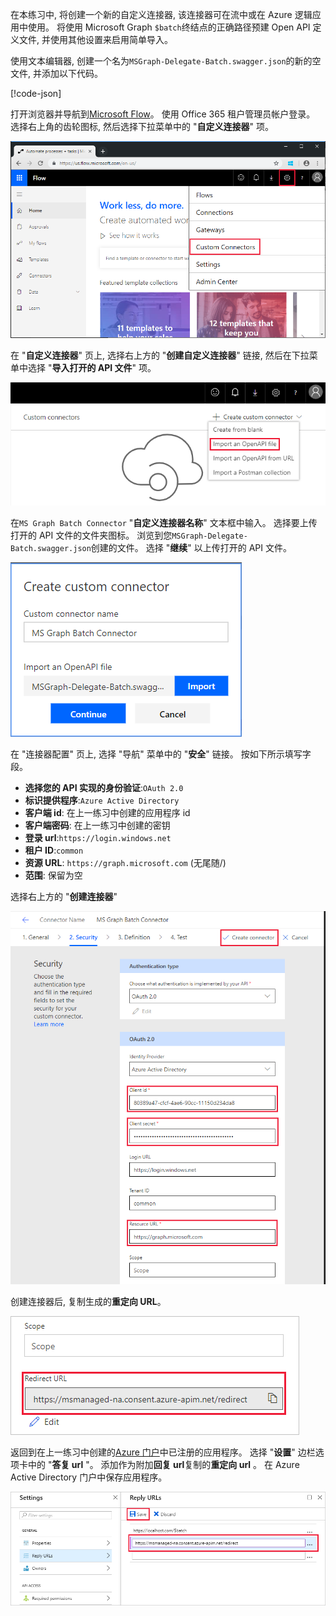 <!-- markdownlint-disable MD002 MD041 -->

在本练习中, 将创建一个新的自定义连接器, 该连接器可在流中或在 Azure 逻辑应用中使用。 将使用 Microsoft Graph `$batch`终结点的正确路径预建 Open API 定义文件, 并使用其他设置来启用简单导入。

使用文本编辑器, 创建一个名为`MSGraph-Delegate-Batch.swagger.json`的新的空文件, 并添加以下代码。

[!code-json[](../LabFiles/MSGraph-Delegate-Batch.swagger.json)]

打开浏览器并导航到[Microsoft Flow](https://flow.microsoft.com)。 使用 Office 365 租户管理员帐户登录。 选择右上角的齿轮图标, 然后选择下拉菜单中的 "**自定义连接器**" 项。

![Microsoft Flow 中的下拉式菜单的屏幕截图](./images/flow-conn1.png)

在 "**自定义连接器**" 页上, 选择右上方的 "**创建自定义连接器**" 链接, 然后在下拉菜单中选择 "**导入打开的 API 文件**" 项。

 ![Microsoft Flow 中的 "创建自定义连接器" 下拉菜单的屏幕截图](./images/flow-conn2.png)

在`MS Graph Batch Connector` "**自定义连接器名称**" 文本框中输入。 选择要上传打开的 API 文件的文件夹图标。 浏览到您`MSGraph-Delegate-Batch.swagger.json`创建的文件。 选择 "**继续**" 以上传打开的 API 文件。

 !["创建自定义连接器" 对话框的屏幕截图](./images/flow-conn3.png)

在 "连接器配置" 页上, 选择 "导航" 菜单中的 "**安全**" 链接。 按如下所示填写字段。

- **选择您的 API 实现的身份验证**:`OAuth 2.0`
- **标识提供程序**:`Azure Active Directory`
- **客户端 id**: 在上一练习中创建的应用程序 id
- **客户端密码**: 在上一练习中创建的密钥
- **登录 url**:`https://login.windows.net`
- **租户 ID**:`common`
- **资源 URL**: `https://graph.microsoft.com` (无尾随/)
- **范围**: 保留为空

选择右上方的 "**创建连接器**"

![连接器配置中的 "安全" 选项卡的屏幕截图](./images/flow-conn4.png)

创建连接器后, 复制生成的**重定向 URL**。

![生成的重定向 URL 的屏幕截图](./images/flow-conn5.png)

返回到在上一练习中创建的[Azure 门户](https://aad.portal.azure.com)中已注册的应用程序。 选择 "**设置**" 边栏选项卡中的 "**答复 url** "。 添加作为附加**回复 url**复制的**重定向 url** 。 在 Azure Active Directory 门户中保存应用程序。

![Azure 门户中答复 url 刀片的屏幕截图](./images/flow-conn6.png)